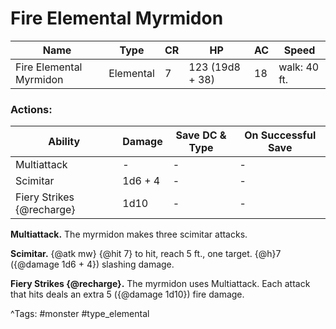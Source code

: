 # Fire Elemental Myrmidon

| Name | Type | CR | HP | AC | Speed |
|------|------|----|----|----|-------|
| Fire Elemental Myrmidon | Elemental | 7 | 123 (19d8 + 38) | 18 | walk: 40 ft. |

### Actions:

| Ability | Damage | Save DC & Type | On Successful Save |
|---------|--------|----------------|--------------------|
| Multiattack | - | - | - |
| Scimitar | 1d6 + 4 | - | - |
| Fiery Strikes {@recharge} | 1d10 | - | - |


**Multiattack.** The myrmidon makes three scimitar attacks.

**Scimitar.** {@atk mw} {@hit 7} to hit, reach 5 ft., one target. {@h}7 ({@damage 1d6 + 4}) slashing damage.

**Fiery Strikes {@recharge}.** The myrmidon uses Multiattack. Each attack that hits deals an extra 5 ({@damage 1d10}) fire damage.

^Tags: #monster #type_elemental